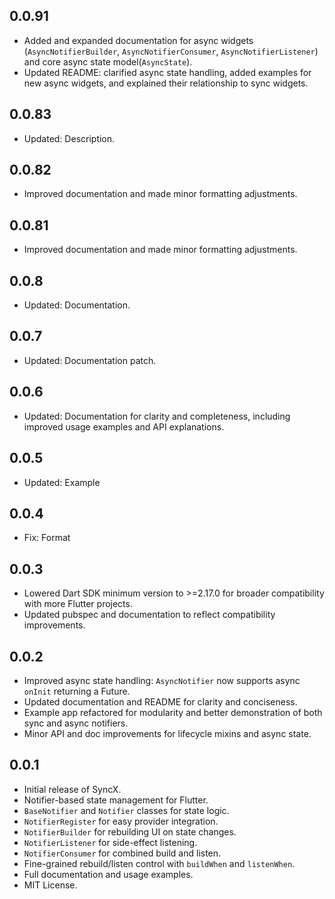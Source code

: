 ## 0.0.91

- Added and expanded documentation for async widgets (`AsyncNotifierBuilder`, `AsyncNotifierConsumer`, `AsyncNotifierListener`) and core async state model(`AsyncState`).
- Updated README: clarified async state handling, added examples for new async widgets, and explained their relationship to sync widgets.

## 0.0.83

- Updated: Description.

## 0.0.82

- Improved documentation and made minor formatting adjustments.

## 0.0.81

- Improved documentation and made minor formatting adjustments.

## 0.0.8 

- Updated: Documentation.

## 0.0.7

- Updated: Documentation patch.

## 0.0.6

- Updated: Documentation for clarity and completeness, including improved usage examples and API explanations.

## 0.0.5

- Updated: Example

## 0.0.4

- Fix: Format

## 0.0.3

- Lowered Dart SDK minimum version to >=2.17.0 for broader compatibility with more Flutter projects.
- Updated pubspec and documentation to reflect compatibility improvements.

## 0.0.2

- Improved async state handling: `AsyncNotifier` now supports async `onInit` returning a Future.
- Updated documentation and README for clarity and conciseness.
- Example app refactored for modularity and better demonstration of both sync and async notifiers.
- Minor API and doc improvements for lifecycle mixins and async state.

## 0.0.1

- Initial release of SyncX.
- Notifier-based state management for Flutter.
- `BaseNotifier` and `Notifier` classes for state logic.
- `NotifierRegister` for easy provider integration.
- `NotifierBuilder` for rebuilding UI on state changes.
- `NotifierListener` for side-effect listening.
- `NotifierConsumer` for combined build and listen.
- Fine-grained rebuild/listen control with `buildWhen` and `listenWhen`.
- Full documentation and usage examples.
- MIT License.
